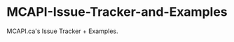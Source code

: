 MCAPI-Issue-Tracker-and-Examples
================================

MCAPI.ca's Issue Tracker + Examples.
